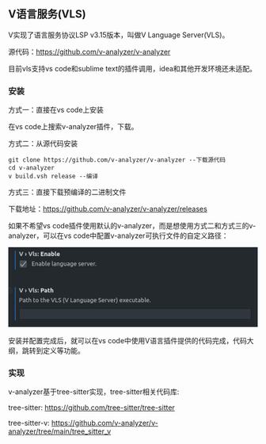 ## V语言服务(VLS)

V实现了语言服务协议LSP v3.15版本，叫做V Language Server(VLS)。

源代码：https://github.com/v-analyzer/v-analyzer

目前vls支持vs code和sublime text的插件调用，idea和其他开发环境还未适配。

### 安装

方式一：直接在vs code上安装

在vs code上搜索v-analyzer插件，下载。

方式二：从源代码安装

```shell
git clone https://github.com/v-analyzer/v-analyzer --下载源代码
cd v-analyzer
v build.vsh release --编译
```

方式三：直接下载预编译的二进制文件

下载地址：https://github.com/v-analyzer/v-analyzer/releases

如果不希望vs code插件使用默认的v-analyzer，而是想使用方式二和方式三的v-analyzer，可以在vs code中配置v-analyzer可执行文件的自定义路径：

![](vls.assets/instructions.png)

安装并配置完成后，就可以在vs code中使用V语言插件提供的代码完成，代码大纲，跳转到定义等功能。

### 实现

v-analyzer基于tree-sitter实现，tree-sitter相关代码库:

tree-sitter: https://github.com/tree-sitter/tree-sitter

tree-sitter-v: https://github.com/v-analyzer/v-analyzer/tree/main/tree_sitter_v